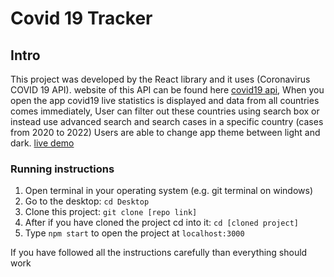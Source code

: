 # Covid 19 Tracker

## Intro

This project was developed by the React library and it uses (Coronavirus COVID 19 API).
website of this API can be found here [covid19 api](https://documenter.getpostman.com/view/10808728/SzS8rjbc),
When you open the app covid19 live statistics is displayed and data from all countries comes immediately, User can filter out these countries using search box or instead use advanced search and search cases in a specific country (cases from 2020 to 2022)
Users are able to change app theme between light and dark.
[live demo](https://sars19-tracker.netlify.app/)

### Running instructions
1) Open terminal in your operating system (e.g. git terminal on windows)
2) Go to the desktop: `cd Desktop`
3) Clone this project: `git clone [repo link]`
4) After if you have cloned the project cd into it: `cd [cloned project]`
5) Type `npm start` to open the project at `localhost:3000`

If you have followed all the instructions carefully than everything should work 
